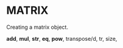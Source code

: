# MATRIX
Creating a matrix object.

__add__, __mul__, __str__, __eq__, __pow__, transpose/d, tr, size,  
